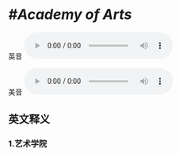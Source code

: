 # ***\#Academy of Arts*** 
英音
<audio src="./media/Academy of Arts1_AAC.aac" controls="controls"></audio>

美音
<audio src="./media/Academy of Arts2.aac" controls="controls"></audio>



  

英文释义
---
### 1.**艺术学院**  


